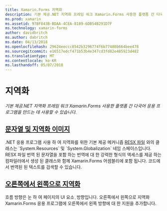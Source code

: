 ```yaml
---
title: Xamarin.Forms 지역화
description: 기본 제공.NET 지역화 프레임 워크 Xamarin.Forms 사용한 플랫폼 간 다국어 응용 프로그램을 만드는 데 사용할 수 있습니다.
ms.prod: xamarin
ms.assetid: 97BF843B-BDAA-4CEA-8189-6DB54B291D7F
ms.technology: xamarin-forms
author: davidbritch
ms.author: dabritch
ms.date: 04/13/2018
ms.openlocfilehash: 29624eeccc8542b3296774f6b77480b664bee478
ms.sourcegitcommit: e16517edcf471b53b4e347cd3fd82e485923d482
ms.translationtype: MT
ms.contentlocale: ko-KR
ms.lasthandoff: 05/07/2018
---
```

# <a name="localization"></a>지역화

_기본 제공.NET 지역화 프레임 워크 Xamarin.Forms 사용한 플랫폼 간 다국어 응용 프로그램을 만드는 데 사용할 수 있습니다._

## <a name="string-and-image-localizationtextmd"></a>[문자열 및 지역화 이미지](text.md)

.NET 응용 프로그램 사용 하 여 지역화를 위한 기본 제공 메커니즘 [RESX 파일](http://msdn.microsoft.com/library/ekyft91f(v=vs.90).aspx) 와의 클래스는 `System.Resources` 및 `System.Globalization` 네임 스페이스입니다. RESX 파일 번역 된 문자열을 포함 하는 번역에 대 한 강력한 형식의 액세스를 제공 하는 컴파일러에서 생성 된 클래스와 함께 Xamarin.Forms 어셈블리에 포함 됩니다. 코드에서 번역된 된 텍스트를 검색할 수 있습니다.

## <a name="right-to-left-localizationright-to-leftmd"></a>[오른쪽에서 왼쪽으로 지역화](right-to-left.md)

흐름 방향은 눈 하 여 페이지의 UI 요소 ֻ 방향입니다. 오른쪽에서 왼쪽으로 지역화 Xamarin.Forms 응용 프로그램에 오른쪽에서 왼쪽 방향에 대 한 지원을 추가합니다.
